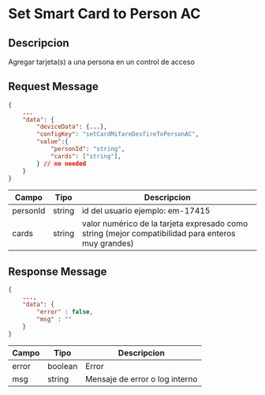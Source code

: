 # Set Smart Card to Person AC

## Descripcion

Agregar tarjeta(s) a una persona en un control de acceso

## Request Message

```json
{
    ...
    "data": {
        "deviceData": {...},
        "configKey": "setCardMifareDesfireToPersonAC",
        "value":{
            "personId": "string",
            "cards": ["string"],
        } // no needed
    }
}
```

| Campo    | Tipo   | Descripcion                                                                                        |
| -------- | ------ | -------------------------------------------------------------------------------------------------- |
| personId | string | id del usuario ejemplo: em-17415                                                                   |
| cards    | string | valor numérico de la tarjeta expresado como string (mejor compatibilidad para enteros muy grandes) |

## Response Message

```json
{
    ...,
    "data": {
        "error" : false,
        "msg" : ""
    }
}
```

| Campo | Tipo    | Descripcion                    |
| ----- | ------- | ------------------------------ |
| error | boolean | Error                          |
| msg   | string  | Mensaje de error o log interno |
